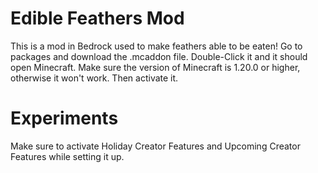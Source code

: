 # Edible Feathers Mod
This is a mod in Bedrock used to make feathers able to be eaten! Go to packages and download the .mcaddon file. Double-Click it and it should open Minecraft. Make sure the version of Minecraft is 1.20.0 or higher, otherwise it won't work. Then activate it.
# Experiments
Make sure to activate Holiday Creator Features and Upcoming Creator Features while setting it up.
